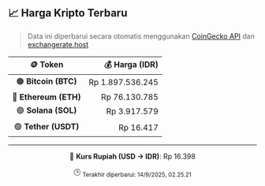 

<!-- HARGA_KRIPTO -->
## 📈 Harga Kripto Terbaru

> Data ini diperbarui secara otomatis menggunakan [CoinGecko API](https://www.coingecko.com/) dan [exchangerate.host](https://exchangerate.host/)

<div align="center">

| 🪙 Token | 💰 Harga (IDR) |
|:------:|---------------:|
| 🟠 **Bitcoin (BTC)**   | Rp 1.897.536.245 |
| 🔵 **Ethereum (ETH)**  | Rp 76.130.785 |
| 🟣 **Solana (SOL)**    | Rp 3.917.579 |
| 🟢 **Tether (USDT)**   | Rp 16.417 |

---

💱 **Kurs Rupiah (USD → IDR)**: Rp 16.398

🕒 <sub>Terakhir diperbarui: 14/9/2025, 02.25.21</sub>

</div>
<!-- /HARGA_KRIPTO -->